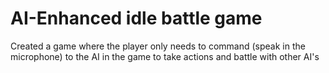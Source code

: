 # AI-Enhanced idle battle game
 Created a game where the player only needs to command (speak in the microphone) to the AI in the game to take actions and battle with other AI's
